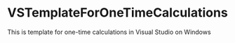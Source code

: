 # VSTemplateForOneTimeCalculations
This is template for one-time calculations in Visual Studio on Windows
